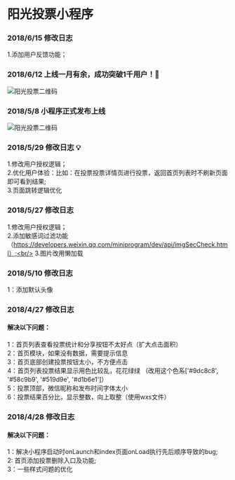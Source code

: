 # 阳光投票小程序

### 2018/6/15 修改日志

1.添加用户反馈功能；

### 2018/6/12 上线一月有余，成功突破1千用户！:tada:

![阳光投票二维码](https://www.minivote.cn/storage/images/analysis.jpeg)


### 2018/5/8 小程序正式发布上线

![阳光投票二维码](https://www.minivote.cn/storage/images/qrcode.jpeg)

### 2018/5/29 修改日志 :bulb:

1.修改用户授权逻辑；<br/>
2.优化用户体验：比如：在投票投票详情页进行投票，返回首页列表时不刷新页面即可看到结果;<br/>
3.页面跳转逻辑优化<br/>


### 2018/5/27 修改日志

1.修改用户授权逻辑；<br/>
2.添加敏感词过滤功能（https://developers.weixin.qq.com/miniprogram/dev/api/imgSecCheck.html）;<br/>
3.图片改用懒加载


### 2018/5/10 修改日志

1：添加默认头像

### 2018/4/27 修改日志

#### 解决以下问题：

1：首页列表查看投票统计和分享按钮不太好点（扩大点击面积）<br/>
2：首页模块，如果没有数据，需要提示信息<br/>
3：首页底部创建投票按钮太小，不方便点击<br/>
4：首页列表投票结果显示用色比较乱，花花绿绿 （改用这个色系['#9dc8c8', '#58c9b9', '#519d9e', '#d1b6e1']）<br/>
5：投票顶部，微信昵称和发布时间字体太小<br/>
6：投票结果百分比，显示整数，向上取整（使用wxs文件）<br/>

### 2018/4/28 修改日志

#### 解决以下问题：

1：解决小程序启动时onLaunch和index页面onLoad执行先后顺序导致的bug;<br/>
2: 首页添加投票删除入口及功能;<br/>
3：一些样式问题的优化

